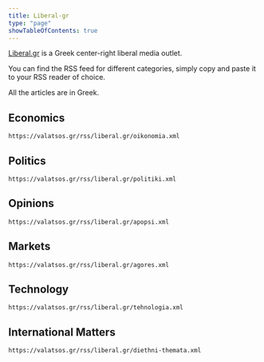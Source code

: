 ```yaml
---
title: Liberal-gr
type: "page"
showTableOfContents: true
---
```


[Liberal.gr](https://liberal.gr) is a Greek center-right liberal media outlet.


You can find the RSS feed for different categories, simply copy and paste it to your RSS reader of choice.  

All the articles are in Greek.
## Economics

```url
https://valatsos.gr/rss/liberal.gr/oikonomia.xml
```

## Politics

```url
https://valatsos.gr/rss/liberal.gr/politiki.xml
```

## Opinions

```url
https://valatsos.gr/rss/liberal.gr/apopsi.xml
```

## Markets

```url
https://valatsos.gr/rss/liberal.gr/agores.xml
```

## Technology

```url
https://valatsos.gr/rss/liberal.gr/tehnologia.xml
```

## International Matters

```url
https://valatsos.gr/rss/liberal.gr/diethni-themata.xml
```

